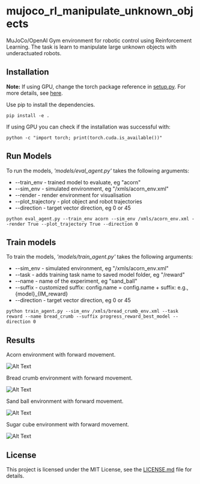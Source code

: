 # mujoco_rl_manipulate_unknown_objects
MuJoCo/OpenAI Gym environment for robotic control using Reinforcement Learning. The task is learn to manipulate large unknown objects with underactuated robots.

## Installation 

**Note:** If using GPU, change the torch package reference in [setup.py](setup.py). For more details, see [here](https://pytorch.org/get-started/locally/).

Use pip to install the dependencies.

```
pip install -e .
```

If using GPU you can check if the installation was successful with:
```
python -c "import torch; print(torch.cuda.is_available())"
```

## Run Models

To run the models, *'models/eval_agent.py'* takes the following arguments:

* --train_env - trained model to evaluate, eg "acorn"
* --sim_env - simulated environment, eg "/xmls/acorn_env.xml"
* --render - render environment for visualisation
* --plot_trajectory - plot object and robot trajectories
* --direction - target vector direction, eg 0 or 45

```
python eval_agent.py --train_env acorn --sim_env /xmls/acorn_env.xml --render True --plot_trajectory True --direction 0
```

## Train models

To train the models, *'models/train_agent.py'* takes the following arguments:

* --sim_env - simulated environment, eg "/xmls/acorn_env.xml"
* --task - adds training task name to saved model folder, eg "/reward"
* --name - name of the experiment, eg "sand_ball"
* --suffix - customized suffix: config.name = config.name + suffix: e.g., {model}_{IM_reward}
* --direction - target vector direction, eg 0 or 45

```
python train_agent.py --sim_env /xmls/bread_crumb_env.xml --task reward --name bread_crumb --suffix progress_reward_best_model --direction 0
```

## Results

Acorn environment with forward movement.

![Alt Text](visuals/gifs/acorn_on_acorn_env.gif)

Bread crumb environment with forward movement.

![Alt Text](visuals/gifs/bread_crumb_on_bread_crumb_env.gif)

Sand ball environment with forward movement.

![Alt Text](visuals/gifs/sand_ball_on_sand_ball_env.gif)

Sugar cube environment with forward movement.

![Alt Text](visuals/gifs/sugar_cube_on_sugar_cube_env.gif)

## License

This project is licensed under the MIT License, see the [LICENSE.md](LICENSE.md) file for details.

